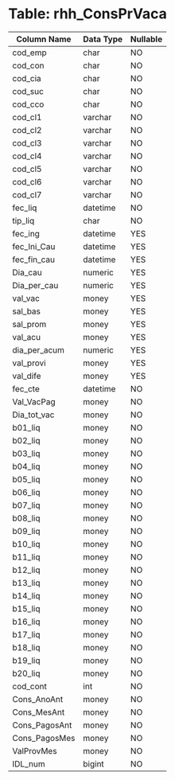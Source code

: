 # Table: rhh_ConsPrVaca

| Column Name | Data Type | Nullable |
|-------------|-----------|----------|
| cod_emp | char | NO |
| cod_con | char | NO |
| cod_cia | char | NO |
| cod_suc | char | NO |
| cod_cco | char | NO |
| cod_cl1 | varchar | NO |
| cod_cl2 | varchar | NO |
| cod_cl3 | varchar | NO |
| cod_cl4 | varchar | NO |
| cod_cl5 | varchar | NO |
| cod_cl6 | varchar | NO |
| cod_cl7 | varchar | NO |
| fec_liq | datetime | NO |
| tip_liq | char | NO |
| fec_ing | datetime | YES |
| fec_Ini_Cau | datetime | YES |
| fec_fin_cau | datetime | YES |
| Dia_cau | numeric | YES |
| Dia_per_cau | numeric | YES |
| val_vac | money | YES |
| sal_bas | money | YES |
| sal_prom | money | YES |
| val_acu | money | YES |
| dia_per_acum | numeric | YES |
| val_provi | money | YES |
| val_dife | money | YES |
| fec_cte | datetime | NO |
| Val_VacPag | money | NO |
| Dia_tot_vac | money | NO |
| b01_liq | money | NO |
| b02_liq | money | NO |
| b03_liq | money | NO |
| b04_liq | money | NO |
| b05_liq | money | NO |
| b06_liq | money | NO |
| b07_liq | money | NO |
| b08_liq | money | NO |
| b09_liq | money | NO |
| b10_liq | money | NO |
| b11_liq | money | NO |
| b12_liq | money | NO |
| b13_liq | money | NO |
| b14_liq | money | NO |
| b15_liq | money | NO |
| b16_liq | money | NO |
| b17_liq | money | NO |
| b18_liq | money | NO |
| b19_liq | money | NO |
| b20_liq | money | NO |
| cod_cont | int | NO |
| Cons_AnoAnt | money | NO |
| Cons_MesAnt | money | NO |
| Cons_PagosAnt | money | NO |
| Cons_PagosMes | money | NO |
| ValProvMes | money | NO |
| IDL_num | bigint | NO |
